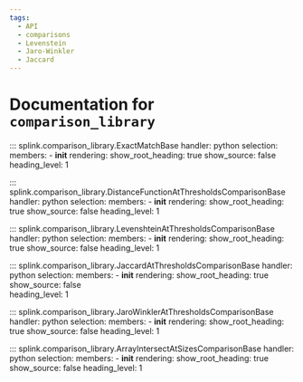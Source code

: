 ```yaml
---
tags:
  - API
  - comparisons
  - Levenstein
  - Jaro-Winkler
  - Jaccard
---
```

# Documentation for `comparison_library` 

::: splink.comparison_library.ExactMatchBase
    handler: python
    selection:
      members:
        -  __init__
    rendering:
      show_root_heading: true
      show_source: false
      heading_level: 1
      

::: splink.comparison_library.DistanceFunctionAtThresholdsComparisonBase
    handler: python
    selection:
      members:
        -  __init__
    rendering:
      show_root_heading: true
      show_source: false
      heading_level: 1

::: splink.comparison_library.LevenshteinAtThresholdsComparisonBase
    handler: python
    selection:
      members:
        -  __init__
    rendering:
      show_root_heading: true
      show_source: false
      heading_level: 1
      
      
::: splink.comparison_library.JaccardAtThresholdsComparisonBase
    handler: python
    selection:
      members:
        -  __init__
    rendering:
      show_root_heading: true
      show_source: false   
      heading_level: 1

::: splink.comparison_library.JaroWinklerAtThresholdsComparisonBase
    handler: python
    selection:
      members:
        -  __init__
    rendering:
      show_root_heading: true
      show_source: false
      heading_level: 1

::: splink.comparison_library.ArrayIntersectAtSizesComparisonBase
    handler: python
    selection:
      members:
        -  __init__
    rendering:
      show_root_heading: true
      show_source: false
      heading_level: 1

      
      
      
    
